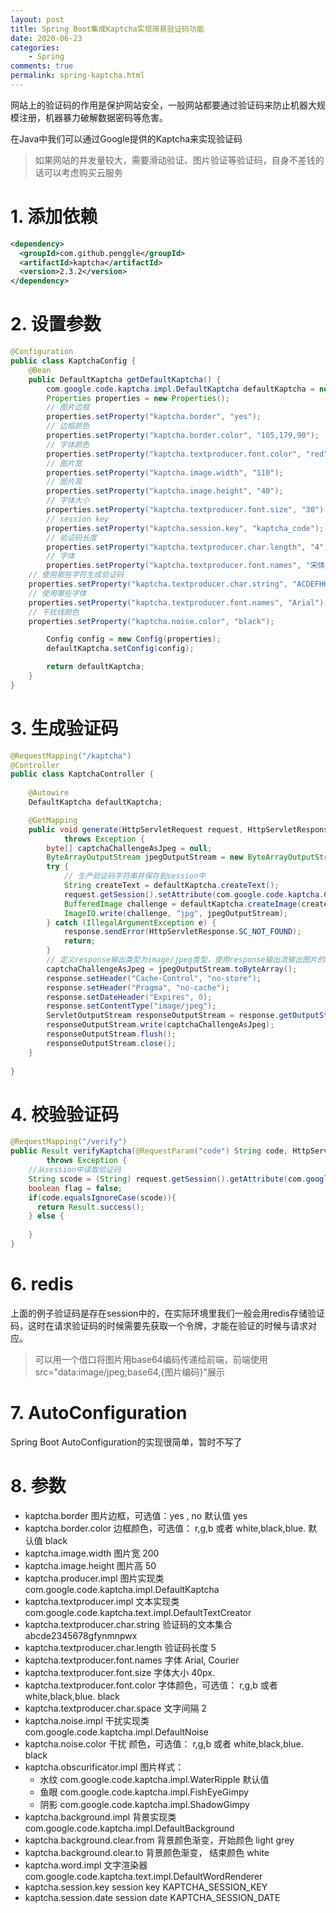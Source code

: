 ```yaml
---
layout: post
title: Spring Boot集成Kaptcha实现简易验证码功能
date: 2020-06-23
categories:
    - Spring
comments: true
permalink: spring-kaptcha.html
---
```


网站上的验证码的作用是保护网站安全，一般网站都要通过验证码来防止机器大规模注册，机器暴力破解数据密码等危害。

在Java中我们可以通过Google提供的Kaptcha来实现验证码

> 如果网站的并发量较大，需要滑动验证、图片验证等验证码，自身不差钱的话可以考虑购买云服务


# 1. 添加依赖

```xml
<dependency>
  <groupId>com.github.penggle</groupId>
  <artifactId>kaptcha</artifactId>
  <version>2.3.2</version>
</dependency>
```

# 2. 设置参数

```java
@Configuration
public class KaptchaConfig {
	@Bean
	public DefaultKaptcha getDefaultKaptcha() {
		com.google.code.kaptcha.impl.DefaultKaptcha defaultKaptcha = new com.google.code.kaptcha.impl.DefaultKaptcha();
		Properties properties = new Properties();
		// 图片边框
		properties.setProperty("kaptcha.border", "yes");
		// 边框颜色
		properties.setProperty("kaptcha.border.color", "105,179,90");
		// 字体颜色
		properties.setProperty("kaptcha.textproducer.font.color", "red");
		// 图片宽
		properties.setProperty("kaptcha.image.width", "110");
		// 图片高
		properties.setProperty("kaptcha.image.height", "40");
		// 字体大小
		properties.setProperty("kaptcha.textproducer.font.size", "30");
		// session key
		properties.setProperty("kaptcha.session.key", "kaptcha_code");
		// 验证码长度
		properties.setProperty("kaptcha.textproducer.char.length", "4");
		// 字体
		properties.setProperty("kaptcha.textproducer.font.names", "宋体,楷体,微软雅黑");
    // 使用那些字符生成验证码
    properties.setProperty("kaptcha.textproducer.char.string", "ACDEFHKPRSTWX345679");
    // 使用哪些字体
    properties.setProperty("kaptcha.textproducer.font.names", "Arial");
    // 干扰线颜色
    properties.setProperty("kaptcha.noise.color", "black");

		Config config = new Config(properties);
		defaultKaptcha.setConfig(config);

		return defaultKaptcha;
	}
}
```

# 3. 生成验证码

```java
@RequestMapping("/kaptcha")
@Controller
public class KaptchaController {
 
    @Autowire
    DefaultKaptcha defaultKaptcha;

    @GetMapping
    public void generate(HttpServletRequest request, HttpServletResponse response)
            throws Exception {
        byte[] captchaChallengeAsJpeg = null;
        ByteArrayOutputStream jpegOutputStream = new ByteArrayOutputStream();
        try {
            // 生产验证码字符串并保存到session中
            String createText = defaultKaptcha.createText();
            request.getSession().setAttribute(com.google.code.kaptcha.Constants.KAPTCHA_SESSION_KEY, createText);
            BufferedImage challenge = defaultKaptcha.createImage(createText);
            ImageIO.write(challenge, "jpg", jpegOutputStream);
        } catch (IllegalArgumentException e) {
            response.sendError(HttpServletResponse.SC_NOT_FOUND);
            return;
        }
        // 定义response输出类型为image/jpeg类型，使用response输出流输出图片的byte数组
        captchaChallengeAsJpeg = jpegOutputStream.toByteArray();
        response.setHeader("Cache-Control", "no-store");
        response.setHeader("Pragma", "no-cache");
        response.setDateHeader("Expires", 0);
        response.setContentType("image/jpeg");
        ServletOutputStream responseOutputStream = response.getOutputStream();
        responseOutputStream.write(captchaChallengeAsJpeg);
        responseOutputStream.flush();
        responseOutputStream.close();
    }
  
}
```

# 4. 校验验证码

```java
@RequestMapping("/verify")
public Result verifyKaptcha(@RequestParam("code") String code, HttpServletRequest request)
        throws Exception {
    //从session中读取验证码
    String scode = (String) request.getSession().getAttribute(com.google.code.kaptcha.Constants.KAPTCHA_SESSION_KEY);
    boolean flag = false;
    if(code.equalsIgnoreCase(scode)){
      return Result.success();
    } else {
      
    }
}
```

# 6. redis

上面的例子验证码是存在session中的，在实际环境里我们一般会用redis存储验证码，这时在请求验证码的时候需要先获取一个令牌，才能在验证的时候与请求对应。

> 可以用一个借口将图片用base64编码传递给前端，前端使用src="data:image/jpeg;base64,{图片编码}"展示

# 7. AutoConfiguration

Spring Boot AutoConfiguration的实现很简单，暂时不写了

# 8. 参数

- kaptcha.border 	图片边框，可选值：yes , no 默认值 yes
- kaptcha.border.color 	边框颜色，可选值： r,g,b 或者 white,black,blue. 默认值 black
- kaptcha.image.width 	图片宽 	200
- kaptcha.image.height 	图片高 	50
- kaptcha.producer.impl 	图片实现类 	com.google.code.kaptcha.impl.DefaultKaptcha
- kaptcha.textproducer.impl 	文本实现类 	com.google.code.kaptcha.text.impl.DefaultTextCreator
- kaptcha.textproducer.char.string 	验证码的文本集合	abcde2345678gfynmnpwx
- kaptcha.textproducer.char.length 	验证码长度 	5
- kaptcha.textproducer.font.names 	字体 	Arial, Courier
- kaptcha.textproducer.font.size 	字体大小 	40px.
- kaptcha.textproducer.font.color 	字体颜色，可选值： r,g,b 或者 white,black,blue. 	black
- kaptcha.textproducer.char.space 	文字间隔 	2
- kaptcha.noise.impl 	干扰实现类 	com.google.code.kaptcha.impl.DefaultNoise
- kaptcha.noise.color 	干扰 颜色，可选值： r,g,b 或者 white,black,blue. 	black
- kaptcha.obscurificator.impl 	图片样式：
	- 水纹 com.google.code.kaptcha.impl.WaterRipple 默认值
	- 鱼眼 com.google.code.kaptcha.impl.FishEyeGimpy
	- 阴影 com.google.code.kaptcha.impl.ShadowGimpy
- kaptcha.background.impl 	背景实现类 	com.google.code.kaptcha.impl.DefaultBackground
- kaptcha.background.clear.from 	背景颜色渐变，开始颜色 	light grey
- kaptcha.background.clear.to 	背景颜色渐变， 结束颜色 	white
- kaptcha.word.impl 	文字渲染器 	com.google.code.kaptcha.text.impl.DefaultWordRenderer
- kaptcha.session.key 	session key 	KAPTCHA_SESSION_KEY
- kaptcha.session.date 	session date 	KAPTCHA_SESSION_DATE
